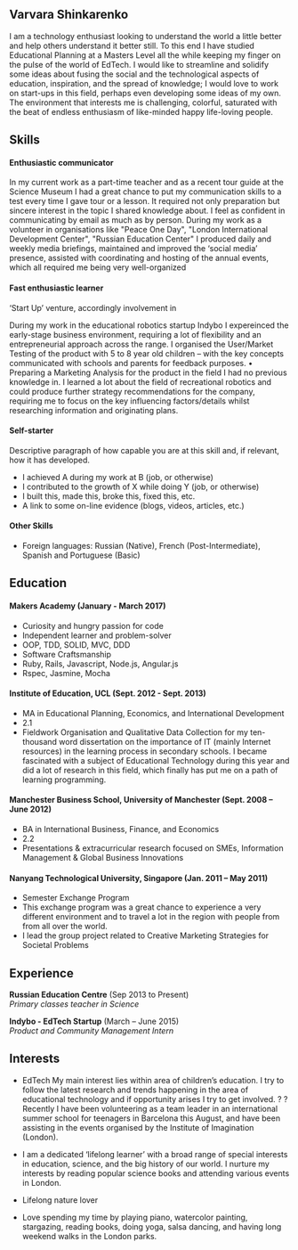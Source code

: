 ## Varvara Shinkarenko


I am a technology enthusiast looking to understand the world a little better and help others understand it better still. To this end I have studied Educational Planning at a Masters Level all the while keeping my finger on the pulse of the world of EdTech. I would like to streamline and solidify some ideas about fusing the social and the technological aspects of education, inspiration, and the spread of knowledge; I would love to work on start-ups in this field, perhaps even developing some ideas of my own. The environment that interests me is challenging, colorful, saturated with the beat of endless enthusiasm of like-minded happy life-loving people.

## Skills

#### Enthusiastic communicator

In my current work as a part-time teacher and as a recent tour guide at the Science Museum I had a great chance to put my communication skills to a test every time I gave tour or a lesson. It required not only preparation but sincere interest in the topic I shared knowledge about. I feel as confident in communicating by email as much as by person. During my work as a volunteer in organisations like "Peace One Day", "London International Development Center", "Russian Education Center" I produced daily and weekly media briefings, maintained and improved the ‘social media’ presence, assisted with coordinating and hosting of the annual events, which all required me being very well-organized

#### Fast enthusiastic learner
‘Start Up’ venture, accordingly involvement in

During my work in the educational robotics startup Indybo I expereinced the early-stage business environment, requiring a lot of flexibility and an entrepreneurial approach across the range. I organised the User/Market Testing of the product with 5 to 8 year old children – with the key concepts communicated with schools and parents for feedback purposes.
•	Preparing a Marketing Analysis for the product in the field I had no previous knowledge in. I learned a lot about the field of recreational robotics and could produce further strategy recommendations for the company, requiring me to focus on the key influencing factors/details whilst researching information and originating plans.


#### Self-starter



Descriptive paragraph of how capable you are at this skill and, if relevant, how it has developed.

- I achieved A during my work at B (job, or otherwise)
- I contributed to the growth of X while doing Y (job, or otherwise)
- I built this, made this, broke this, fixed this, etc.
- A link to some on-line evidence (blogs, videos, articles, etc.)

####

#### Other Skills

- Foreign languages: Russian (Native), French (Post-Intermediate),  Spanish and Portuguese (Basic)

## Education

#### Makers Academy (January - March 2017)

- Curiosity and hungry passion for code
- Independent learner and problem-solver
- OOP, TDD, SOLID, MVC, DDD
- Software Craftsmanship
- Ruby, Rails, Javascript, Node.js, Angular.js
- Rspec, Jasmine, Mocha


#### Institute of Education, UCL (Sept. 2012 - Sept. 2013)

- MA in Educational Planning, Economics, and International Development
- 2.1
- Fieldwork Organisation and Qualitative Data Collection for my ten-thousand word dissertation on the importance of IT (mainly Internet resources) in the learning process in secondary schools. I became fascinated with a subject of Educational Technology during this year and did a lot of research in this field, which finally has put me on a path of learning programming.


#### Manchester Business School, University of Manchester (Sept. 2008 – June 2012)                                             	       	

- BA in International Business, Finance, and Economics  
- 2.2
- Presentations & extracurricular research focused on SMEs, Information Management & Global Business Innovations


#### Nanyang Technological University, Singapore	(Jan. 2011 – May 2011)			 	        

- Semester Exchange Program
- This exchange program was a great chance to experience a very different environment and to travel a lot in the region with people from from all over the world.
- I lead the group project related to Creative Marketing Strategies for Societal Problems


## Experience

**Russian Education Centre** (Sep 2013 to Present)    
*Primary classes teacher in Science*  

**Indybo - EdTech Startup** (March – June 2015)   
*Product and Community Management Intern*  

## Interests

- EdTech
 My main interest lies within area of children’s education. I try to follow the latest research and trends happening in the area of educational technology and if opportunity arises I try to get involved.
 ? ? Recently I have been volunteering as a team leader in an international summer school for teenagers in Barcelona this August, and have been assisting in the events organised by the Institute of Imagination (London).

- I am a dedicated ‘lifelong learner’ with a broad range of special interests in education, science, and the big history of our world. I nurture my interests by reading popular science books and attending various events in London.

- Lifelong nature lover

-	Love spending my time by playing piano, watercolor painting, stargazing, reading books, doing yoga, salsa dancing, and having long weekend walks in the London parks.
